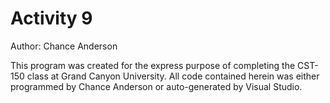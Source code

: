 # Activity 9

Author: Chance Anderson

This program was created for the express purpose of completing the CST-150 class at Grand Canyon University. All code contained herein was either programmed by Chance Anderson or auto-generated by Visual Studio.
